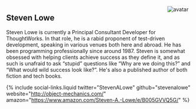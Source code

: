 ---
---

<img src='{{ "/content_contributors/images/steven.png" | relative_url }}' alt="avatar" style="float:right; margin:10px;" />

## Steven Lowe

Steven Lowe is currently a Principal Consultant Developer for ThoughtWorks. In that role, he is a rabid proponent of test-driven development, speaking in various venues both here and abroad. He has been programming professionally since around 1987. Steven is somewhat obsessed with helping clients achieve success as they define it, and as such is unafraid to ask “stupid” questions like “Why are we doing this?” and “What would wild success look like?”. He's also a published author of both fiction and tech books.

{% include social-links.liquid twitter="StevenALowe" github="stevenalowe" website="http://object-mechanics.com/" amazon="https://www.amazon.com/Steven-A.-Lowe/e/B005GVVQ5G/" %}

<div style="clear:both;"></div>
